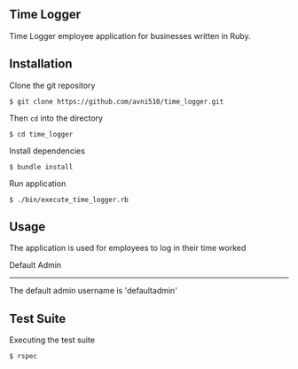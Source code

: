 Time Logger
-----------
Time Logger employee application for businesses written in Ruby. 


Installation 
------------
Clone the git repository

```
$ git clone https://github.com/avni510/time_logger.git
```

Then `cd` into the directory

```
$ cd time_logger
```

Install dependencies
```
$ bundle install
```

Run application
```
$ ./bin/execute_time_logger.rb
```
Usage
-----
The application is used for employees to log in their time worked 

Default Admin
______
The default admin username is 'defaultadmin'

Test Suite
----------
Executing the test suite
```
$ rspec
```
